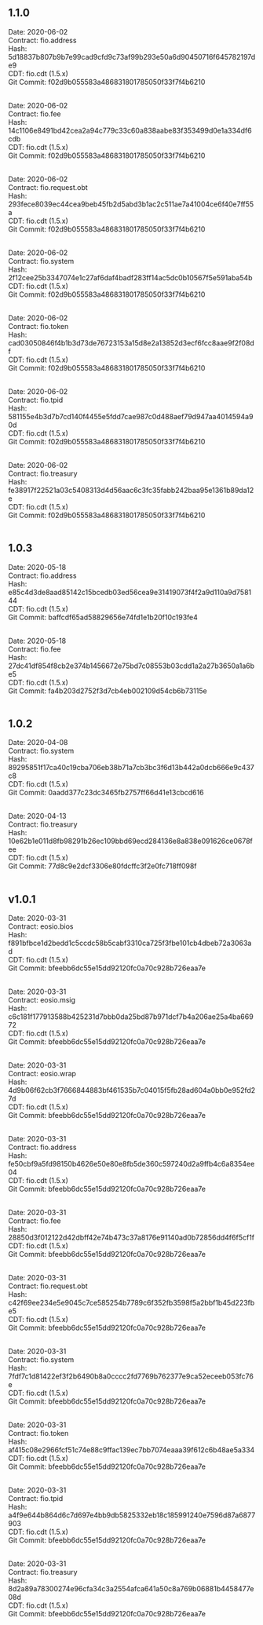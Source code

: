 ## 1.1.0

Date: 2020-06-02<br>
Contract: fio.address 	<br>
Hash: 5d18837b807b9b7e99cad9cfd9c73af99b293e50a6d90450716f645782197de9<br>
CDT: fio.cdt (1.5.x)<br>
Git Commit: f02d9b055583a486831801785050f33f7f4b6210<br><br>

Date: 2020-06-02<br>
Contract: fio.fee 	<br>
Hash: 14c1106e8491bd42cea2a94c779c33c60a838aabe83f353499d0e1a334df6cdb<br>
CDT: fio.cdt (1.5.x)<br>
Git Commit: f02d9b055583a486831801785050f33f7f4b6210<br><br>

Date: 2020-06-02<br>
Contract: fio.request.obt 	<br>
Hash: 293fece8039ec44cea9beb45fb2d5abd3b1ac2c511ae7a41004ce6f40e7ff55a<br>
CDT: fio.cdt (1.5.x)<br>
Git Commit: f02d9b055583a486831801785050f33f7f4b6210<br><br>

Date: 2020-06-02<br>
Contract: fio.system 	<br>
Hash: 2f12cee25b3347074e1c27af6daf4badf283ff14ac5dc0b10567f5e591aba54b<br>
CDT: fio.cdt (1.5.x)<br>
Git Commit: f02d9b055583a486831801785050f33f7f4b6210<br><br>

Date: 2020-06-02<br>
Contract: fio.token 	<br>
Hash: cad03050846f4b1b3d73de76723153a15d8e2a13852d3ecf6fcc8aae9f2f08df<br>
CDT: fio.cdt (1.5.x)<br>
Git Commit: f02d9b055583a486831801785050f33f7f4b6210<br><br>

Date: 2020-06-02<br>
Contract: fio.tpid 	<br>
Hash: 581155e4b3d7b7cd140f4455e5fdd7cae987c0d488aef79d947aa4014594a90d<br>
CDT: fio.cdt (1.5.x)<br>
Git Commit: f02d9b055583a486831801785050f33f7f4b6210<br><br>

Date: 2020-06-02<br>
Contract: fio.treasury 	<br>
Hash: fe38917f22521a03c5408313d4d56aac6c3fc35fabb242baa95e1361b89da12e<br>
CDT: fio.cdt (1.5.x)<br>
Git Commit: f02d9b055583a486831801785050f33f7f4b6210<br><br>

## 1.0.3

Date: 2020-05-18<br>
Contract: fio.address 	<br>
Hash: e85c4d3de8aad85142c15bcedb03ed56cea9e31419073f4f2a9d110a9d758144<br>
CDT: fio.cdt (1.5.x)<br>
Git Commit: baffcdf65ad58829656e74fd1e1b20f10c193fe4<br><br>

Date: 2020-05-18<br>
Contract: fio.fee 	<br>
Hash: 27dc41df854f8cb2e374b1456672e75bd7c08553b03cdd1a2a27b3650a1a6be5<br>
CDT: fio.cdt (1.5.x)<br>
Git Commit: fa4b203d2752f3d7cb4eb002109d54cb6b73115e<br><br>

## 1.0.2

Date: 2020-04-08<br>
Contract: fio.system 	<br>
Hash: 89295851f17ca40c19cba706eb38b71a7cb3bc3f6d13b442a0dcb666e9c437c8<br>
CDT: fio.cdt (1.5.x)<br>
Git Commit: 0aadd377c23dc3465fb2757ff66d41e13cbcd616<br><br>

Date: 2020-04-13<br>
Contract: fio.treasury<br>
Hash: 10e62b1e011d8fb98291b26ec109bbd69ecd284136e8a838e091626ce0678fee<br>
CDT: fio.cdt (1.5.x)<br>
Git Commit: 77d8c9e2dcf3306e80fdcffc3f2e0fc718ff098f<br><br>

## v1.0.1

Date: 2020-03-31<br>
Contract: eosio.bios<br>
Hash: f891bfbce1d2bedd1c5ccdc58b5cabf3310ca725f3fbe101cb4dbeb72a3063ad<br>
CDT: fio.cdt (1.5.x)<br>
Git Commit: bfeebb6dc55e15dd92120fc0a70c928b726eaa7e<br><br>
 
Date: 2020-03-31<br>
Contract: eosio.msig<br>
Hash: c6c181f177913588b425231d7bbb0da25bd87b971dcf7b4a206ae25a4ba66972<br>
CDT: fio.cdt (1.5.x)<br>
Git Commit: bfeebb6dc55e15dd92120fc0a70c928b726eaa7e<br><br>

Date: 2020-03-31<br>
Contract: eosio.wrap<br>
Hash: 4d9b06f62cb3f7666844883bf461535b7c04015f5fb28ad604a0bb0e952fd27d<br>
CDT: fio.cdt (1.5.x)<br>
Git Commit: bfeebb6dc55e15dd92120fc0a70c928b726eaa7e<br><br>

Date: 2020-03-31<br>
Contract: fio.address <br>
Hash: fe50cbf9a5fd98150b4626e50e80e8fb5de360c597240d2a9ffb4c6a8354ee04<br>
CDT: fio.cdt (1.5.x)<br>
Git Commit: bfeebb6dc55e15dd92120fc0a70c928b726eaa7e<br><br>

Date: 2020-03-31<br>
Contract: fio.fee <br>
Hash: 28850d3f012122d42dbff42e74b473c37a8176e91140ad0b72856dd4f6f5cf1f<br>
CDT: fio.cdt (1.5.x)<br>
Git Commit: bfeebb6dc55e15dd92120fc0a70c928b726eaa7e<br><br>
	
Date: 2020-03-31<br>
Contract: fio.request.obt <br>
Hash: c42f69ee234e5e9045c7ce585254b7789c6f352fb3598f5a2bbf1b45d223fbe5<br>
CDT: fio.cdt (1.5.x)<br>
Git Commit: bfeebb6dc55e15dd92120fc0a70c928b726eaa7e<br><br>

Date: 2020-03-31<br>
Contract: fio.system 	<br>
Hash: 7fdf7c1d81422ef3f2b6490b8a0cccc2fd7769b762377e9ca52eceeb053fc76e<br>
CDT: fio.cdt (1.5.x)<br>
Git Commit: bfeebb6dc55e15dd92120fc0a70c928b726eaa7e<br><br>
 	
Date: 2020-03-31<br>
Contract: fio.token<br>
Hash: af415c08e2966fcf51c74e88c9ffac139ec7bb7074eaaa39f612c6b48ae5a334<br>
CDT: fio.cdt (1.5.x)<br>
Git Commit: bfeebb6dc55e15dd92120fc0a70c928b726eaa7e<br><br>
	
Date: 2020-03-31<br>
Contract: fio.tpid <br>
Hash: a4f9e644b864d6c7d697e4bb9db5825332eb18c185991240e7596d87a6877903<br>
CDT: fio.cdt (1.5.x)<br>
Git Commit: bfeebb6dc55e15dd92120fc0a70c928b726eaa7e<br><br>

Date: 2020-03-31<br>
Contract: fio.treasury<br>
Hash: 8d2a89a78300274e96cfa34c3a2554afca641a50c8a769b06881b4458477e08d<br>
CDT: fio.cdt (1.5.x)<br>
Git Commit: bfeebb6dc55e15dd92120fc0a70c928b726eaa7e<br><br>
